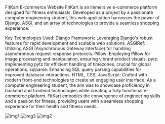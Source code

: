 FitKart E-commerce Website
FitKart is an immersive e-commerce platform designed for fitness enthusiasts. Developed as a project by a passionate computer engineering student, this web application harnesses the power of Django, ASGI, and an array of technologies to provide a seamless shopping experience.

Key Technologies Used:
Django Framework: Leveraging Django's robust features for rapid development and scalable web solutions.
ASGIRef: Utilizing ASGI (Asynchronous Gateway Interface) for handling asynchronous request-response protocols.
Pillow: Employing Pillow for image processing and manipulation, ensuring vibrant product visuals.
pytz: Implementing pytz for efficient handling of timezones, crucial for global operations.
sqlparse: Enhancing SQL query parsing capabilities for improved database interactions.
HTML, CSS, JavaScript: Crafted with modern front-end technologies to create an engaging user interface.
As a computer engineering student, the aim was to showcase proficiency in backend and frontend technologies while creating a fully functional e-commerce platform. FitKart embodies the convergence of engineering skills and a passion for fitness, providing users with a seamless shopping experience for their health and fitness needs.  
 
![img1](https://user-images.githubusercontent.com/66343012/162137785-a6f11f20-27e6-401a-8b72-7bc726117acf.JPG)
![img3](https://user-images.githubusercontent.com/66343012/162137851-1947679a-6404-4285-a5e0-3169f6d4b5b8.JPG)
![img2](https://user-images.githubusercontent.com/66343012/162137862-e59f1865-d02d-4809-8712-dbeef3c43e45.JPG)
